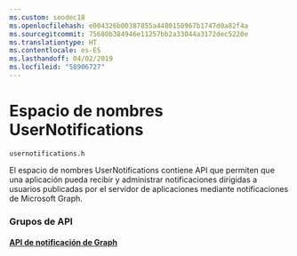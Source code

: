 ```yaml
---
ms.custom: seodec18
ms.openlocfilehash: e004326b00387855a4480150967b1747d0a82f4a
ms.sourcegitcommit: 75680b384946e11257bb2a33044a3172dec5220e
ms.translationtype: HT
ms.contentlocale: es-ES
ms.lasthandoff: 04/02/2019
ms.locfileid: "58906727"
---
```

# <a name="usernotifications-namespace"></a>Espacio de nombres UserNotifications
```
usernotifications.h
```
El espacio de nombres UserNotifications contiene API que permiten que una aplicación pueda recibir y administrar notificaciones dirigidas a usuarios publicadas por el servidor de aplicaciones mediante notificaciones de Microsoft Graph. 

### <a name="api-groups"></a>Grupos de API

#### <a name="graph-notification-apisusernotificationsindexmd"></a>[API de notificación de Graph](usernotifications/index.md)

